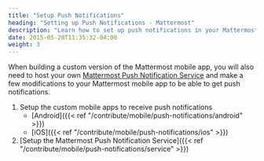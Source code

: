 ```yaml
---
title: "Setup Push Notifications"
heading: "Setting up Push Notifications - Mattermost"
description: "Learn how to set up push notifications in your Mattermost mobile application."
date: 2015-05-20T11:35:32-04:00
weight: 3
---
```


When building a custom version of the Mattermost mobile app, you will also need to host your own [Mattermost Push Notification Service](https://github.com/mattermost/mattermost-push-proxy/releases) and make a few modifications to your Mattermost mobile app to be able to get push notifications.

1. Setup the custom mobile apps to receive push notifications
    - [Android]({{< ref "/contribute/mobile/push-notifications/android" >}})
    - [iOS]({{< ref "/contribute/mobile/push-notifications/ios" >}})
2. [Setup the Mattermost Push Notification Service]({{< ref "/contribute/mobile/push-notifications/service" >}})
